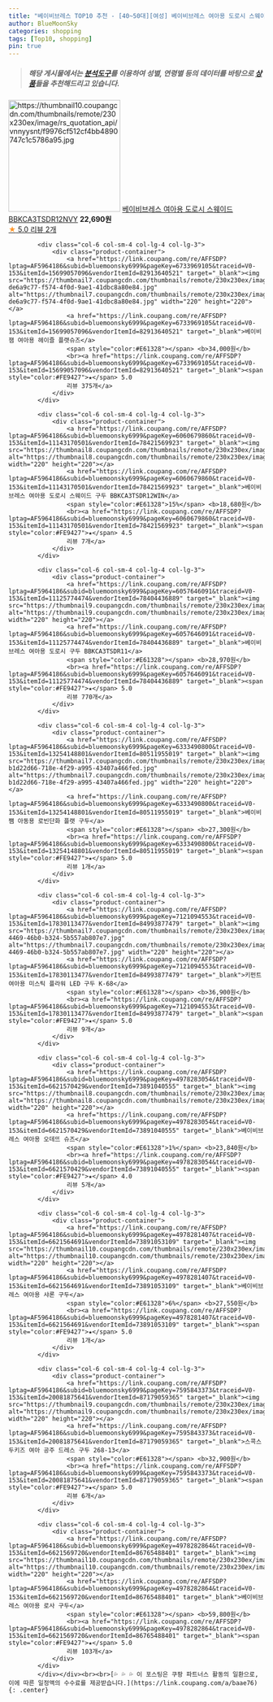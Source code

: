 ```yaml
---
title: "베이비브레스 TOP10 추천 - [40~50대][여성] 베이비브레스 여아용 도로시 스웨이드 BBKCA3TSDR12NVY"
author: BlueMoonSky
categories: shopping
tags: [Top10, shopping]
pin: true
---
```


> ##### 해당 게시물에서는 [**분석도구**](https://itemscout.io/)를 이용하여 **성별**, **연령별** 등의 데이터를 바탕으로 [**상품**](https://link.coupang.com/a/baae76)들을 추천해드리고 있습니다.
<div class="container"><div class="row">
            <div class="col-6 col-sm-4 col-lg-4 col-lg-3">
                <div class="product-container">
                    <a href="https://link.coupang.com/re/AFFSDP?lptag=AF5964186&subid=bluemoonsky6999&pageKey=6058050329&traceid=V0-153&itemId=11128018305&vendorItemId=78406639504" target="_blank"><img src="https://thumbnail10.coupangcdn.com/thumbnails/remote/230x230ex/image/rs_quotation_api/vnnyysnt/f9976cf512cf4bb4890747c1c5786a95.jpg" alt="https://thumbnail10.coupangcdn.com/thumbnails/remote/230x230ex/image/rs_quotation_api/vnnyysnt/f9976cf512cf4bb4890747c1c5786a95.jpg" width="220" height="220"></a>
                    <a href="https://link.coupang.com/re/AFFSDP?lptag=AF5964186&subid=bluemoonsky6999&pageKey=6058050329&traceid=V0-153&itemId=11128018305&vendorItemId=78406639504" target="_blank">베이비브레스 여아용 도로시 스웨이드 BBKCA3TSDR12NVY</a>
                    <span style="color:#E61328"></span> <b>22,690원</b>
                    <br><a href="https://link.coupang.com/re/AFFSDP?lptag=AF5964186&subid=bluemoonsky6999&pageKey=6058050329&traceid=V0-153&itemId=11128018305&vendorItemId=78406639504" target="_blank"><span style="color:#FE9427">★</span> 5.0
                    리뷰 2개</a>
                </div>
            </div>
            
            <div class="col-6 col-sm-4 col-lg-4 col-lg-3">
                <div class="product-container">
                    <a href="https://link.coupang.com/re/AFFSDP?lptag=AF5964186&subid=bluemoonsky6999&pageKey=6733969105&traceid=V0-153&itemId=15699057096&vendorItemId=82913640521" target="_blank"><img src="https://thumbnail7.coupangcdn.com/thumbnails/remote/230x230ex/image/retail/images/5384287319429293-de6a9c77-f574-4f0d-9ae1-41dbc8a80e84.jpg" alt="https://thumbnail7.coupangcdn.com/thumbnails/remote/230x230ex/image/retail/images/5384287319429293-de6a9c77-f574-4f0d-9ae1-41dbc8a80e84.jpg" width="220" height="220"></a>
                    <a href="https://link.coupang.com/re/AFFSDP?lptag=AF5964186&subid=bluemoonsky6999&pageKey=6733969105&traceid=V0-153&itemId=15699057096&vendorItemId=82913640521" target="_blank">베이비잼 여아용 헤이즐 플랫슈즈</a>
                    <span style="color:#E61328"></span> <b>34,000원</b>
                    <br><a href="https://link.coupang.com/re/AFFSDP?lptag=AF5964186&subid=bluemoonsky6999&pageKey=6733969105&traceid=V0-153&itemId=15699057096&vendorItemId=82913640521" target="_blank"><span style="color:#FE9427">★</span> 5.0
                    리뷰 375개</a>
                </div>
            </div>
            
            <div class="col-6 col-sm-4 col-lg-4 col-lg-3">
                <div class="product-container">
                    <a href="https://link.coupang.com/re/AFFSDP?lptag=AF5964186&subid=bluemoonsky6999&pageKey=6060679860&traceid=V0-153&itemId=11143170501&vendorItemId=78421569923" target="_blank"><img src="https://thumbnail8.coupangcdn.com/thumbnails/remote/230x230ex/image/rs_quotation_api/cpdkqwsl/503defb2e456423fa153619341744d36.jpg" alt="https://thumbnail8.coupangcdn.com/thumbnails/remote/230x230ex/image/rs_quotation_api/cpdkqwsl/503defb2e456423fa153619341744d36.jpg" width="220" height="220"></a>
                    <a href="https://link.coupang.com/re/AFFSDP?lptag=AF5964186&subid=bluemoonsky6999&pageKey=6060679860&traceid=V0-153&itemId=11143170501&vendorItemId=78421569923" target="_blank">베이비브레스 여아용 도로시 스웨이드 구두 BBKCA3TSDR12WIN</a>
                    <span style="color:#E61328">15%</span> <b>18,680원</b>
                    <br><a href="https://link.coupang.com/re/AFFSDP?lptag=AF5964186&subid=bluemoonsky6999&pageKey=6060679860&traceid=V0-153&itemId=11143170501&vendorItemId=78421569923" target="_blank"><span style="color:#FE9427">★</span> 4.5
                    리뷰 7개</a>
                </div>
            </div>
            
            <div class="col-6 col-sm-4 col-lg-4 col-lg-3">
                <div class="product-container">
                    <a href="https://link.coupang.com/re/AFFSDP?lptag=AF5964186&subid=bluemoonsky6999&pageKey=6057646091&traceid=V0-153&itemId=11125774474&vendorItemId=78404436889" target="_blank"><img src="https://thumbnail9.coupangcdn.com/thumbnails/remote/230x230ex/image/rs_quotation_api/zoi2jpt5/a93fae85a0134940b9f7afe65ace284d.jpg" alt="https://thumbnail9.coupangcdn.com/thumbnails/remote/230x230ex/image/rs_quotation_api/zoi2jpt5/a93fae85a0134940b9f7afe65ace284d.jpg" width="220" height="220"></a>
                    <a href="https://link.coupang.com/re/AFFSDP?lptag=AF5964186&subid=bluemoonsky6999&pageKey=6057646091&traceid=V0-153&itemId=11125774474&vendorItemId=78404436889" target="_blank">베이비브레스 여아용 도로시 구두 BBKCA3TSDR11</a>
                    <span style="color:#E61328"></span> <b>28,970원</b>
                    <br><a href="https://link.coupang.com/re/AFFSDP?lptag=AF5964186&subid=bluemoonsky6999&pageKey=6057646091&traceid=V0-153&itemId=11125774474&vendorItemId=78404436889" target="_blank"><span style="color:#FE9427">★</span> 5.0
                    리뷰 770개</a>
                </div>
            </div>
            
            <div class="col-6 col-sm-4 col-lg-4 col-lg-3">
                <div class="product-container">
                    <a href="https://link.coupang.com/re/AFFSDP?lptag=AF5964186&subid=bluemoonsky6999&pageKey=6333490800&traceid=V0-153&itemId=13254148801&vendorItemId=80511955019" target="_blank"><img src="https://thumbnail7.coupangcdn.com/thumbnails/remote/230x230ex/image/retail/images/17296638340495977-b1d22d66-718e-4f29-a995-43407a466fed.jpg" alt="https://thumbnail7.coupangcdn.com/thumbnails/remote/230x230ex/image/retail/images/17296638340495977-b1d22d66-718e-4f29-a995-43407a466fed.jpg" width="220" height="220"></a>
                    <a href="https://link.coupang.com/re/AFFSDP?lptag=AF5964186&subid=bluemoonsky6999&pageKey=6333490800&traceid=V0-153&itemId=13254148801&vendorItemId=80511955019" target="_blank">베이비쨈 아동용 로빈단화 플랫 구두</a>
                    <span style="color:#E61328"></span> <b>27,300원</b>
                    <br><a href="https://link.coupang.com/re/AFFSDP?lptag=AF5964186&subid=bluemoonsky6999&pageKey=6333490800&traceid=V0-153&itemId=13254148801&vendorItemId=80511955019" target="_blank"><span style="color:#FE9427">★</span> 5.0
                    리뷰 1개</a>
                </div>
            </div>
            
            <div class="col-6 col-sm-4 col-lg-4 col-lg-3">
                <div class="product-container">
                    <a href="https://link.coupang.com/re/AFFSDP?lptag=AF5964186&subid=bluemoonsky6999&pageKey=7121094553&traceid=V0-153&itemId=17830113477&vendorItemId=84993877479" target="_blank"><img src="https://thumbnail7.coupangcdn.com/thumbnails/remote/230x230ex/image/retail/images/2023/02/08/10/1/068503d1-4469-46b0-b324-5b557ab807e7.jpg" alt="https://thumbnail7.coupangcdn.com/thumbnails/remote/230x230ex/image/retail/images/2023/02/08/10/1/068503d1-4469-46b0-b324-5b557ab807e7.jpg" width="220" height="220"></a>
                    <a href="https://link.coupang.com/re/AFFSDP?lptag=AF5964186&subid=bluemoonsky6999&pageKey=7121094553&traceid=V0-153&itemId=17830113477&vendorItemId=84993877479" target="_blank">키펀트 여아용 미스틱 플라워 LED 구두 K-68</a>
                    <span style="color:#E61328"></span> <b>36,900원</b>
                    <br><a href="https://link.coupang.com/re/AFFSDP?lptag=AF5964186&subid=bluemoonsky6999&pageKey=7121094553&traceid=V0-153&itemId=17830113477&vendorItemId=84993877479" target="_blank"><span style="color:#FE9427">★</span> 5.0
                    리뷰 9개</a>
                </div>
            </div>
            
            <div class="col-6 col-sm-4 col-lg-4 col-lg-3">
                <div class="product-container">
                    <a href="https://link.coupang.com/re/AFFSDP?lptag=AF5964186&subid=bluemoonsky6999&pageKey=4978283054&traceid=V0-153&itemId=6621570429&vendorItemId=73891040555" target="_blank"><img src="https://thumbnail8.coupangcdn.com/thumbnails/remote/230x230ex/image/rs_quotation_api/tuphvlqd/d870a8fa9bce4577baf53217490deba5.jpg" alt="https://thumbnail8.coupangcdn.com/thumbnails/remote/230x230ex/image/rs_quotation_api/tuphvlqd/d870a8fa9bce4577baf53217490deba5.jpg" width="220" height="220"></a>
                    <a href="https://link.coupang.com/re/AFFSDP?lptag=AF5964186&subid=bluemoonsky6999&pageKey=4978283054&traceid=V0-153&itemId=6621570429&vendorItemId=73891040555" target="_blank">베이비브레스 여아용 오데뜨 슈즈</a>
                    <span style="color:#E61328">1%</span> <b>23,840원</b>
                    <br><a href="https://link.coupang.com/re/AFFSDP?lptag=AF5964186&subid=bluemoonsky6999&pageKey=4978283054&traceid=V0-153&itemId=6621570429&vendorItemId=73891040555" target="_blank"><span style="color:#FE9427">★</span> 4.0
                    리뷰 5개</a>
                </div>
            </div>
            
            <div class="col-6 col-sm-4 col-lg-4 col-lg-3">
                <div class="product-container">
                    <a href="https://link.coupang.com/re/AFFSDP?lptag=AF5964186&subid=bluemoonsky6999&pageKey=4978281407&traceid=V0-153&itemId=6621564691&vendorItemId=73891053109" target="_blank"><img src="https://thumbnail10.coupangcdn.com/thumbnails/remote/230x230ex/image/rs_quotation_api/tbljeivl/36186042c1924b2faf5dc8c004a69dab.jpg" alt="https://thumbnail10.coupangcdn.com/thumbnails/remote/230x230ex/image/rs_quotation_api/tbljeivl/36186042c1924b2faf5dc8c004a69dab.jpg" width="220" height="220"></a>
                    <a href="https://link.coupang.com/re/AFFSDP?lptag=AF5964186&subid=bluemoonsky6999&pageKey=4978281407&traceid=V0-153&itemId=6621564691&vendorItemId=73891053109" target="_blank">베이비브레스 여아용 샤론 구두</a>
                    <span style="color:#E61328">6%</span> <b>27,550원</b>
                    <br><a href="https://link.coupang.com/re/AFFSDP?lptag=AF5964186&subid=bluemoonsky6999&pageKey=4978281407&traceid=V0-153&itemId=6621564691&vendorItemId=73891053109" target="_blank"><span style="color:#FE9427">★</span> 5.0
                    리뷰 1개</a>
                </div>
            </div>
            
            <div class="col-6 col-sm-4 col-lg-4 col-lg-3">
                <div class="product-container">
                    <a href="https://link.coupang.com/re/AFFSDP?lptag=AF5964186&subid=bluemoonsky6999&pageKey=7595843373&traceid=V0-153&itemId=20081875641&vendorItemId=87179059365" target="_blank"><img src="https://thumbnail9.coupangcdn.com/thumbnails/remote/230x230ex/image/vendor_inventory/c8b3/97036b55207c725206be1b4cb6b7396a5f19614f7d63f67c7be3fd393022.jpg" alt="https://thumbnail9.coupangcdn.com/thumbnails/remote/230x230ex/image/vendor_inventory/c8b3/97036b55207c725206be1b4cb6b7396a5f19614f7d63f67c7be3fd393022.jpg" width="220" height="220"></a>
                    <a href="https://link.coupang.com/re/AFFSDP?lptag=AF5964186&subid=bluemoonsky6999&pageKey=7595843373&traceid=V0-153&itemId=20081875641&vendorItemId=87179059365" target="_blank">스콕스 두키즈 여아 공주 드레스 구두 268-13</a>
                    <span style="color:#E61328"></span> <b>32,900원</b>
                    <br><a href="https://link.coupang.com/re/AFFSDP?lptag=AF5964186&subid=bluemoonsky6999&pageKey=7595843373&traceid=V0-153&itemId=20081875641&vendorItemId=87179059365" target="_blank"><span style="color:#FE9427">★</span> 5.0
                    리뷰 6개</a>
                </div>
            </div>
            
            <div class="col-6 col-sm-4 col-lg-4 col-lg-3">
                <div class="product-container">
                    <a href="https://link.coupang.com/re/AFFSDP?lptag=AF5964186&subid=bluemoonsky6999&pageKey=4978282864&traceid=V0-153&itemId=6621569720&vendorItemId=86765488401" target="_blank"><img src="https://thumbnail10.coupangcdn.com/thumbnails/remote/230x230ex/image/vendor_inventory/e610/872f14c9ff3dc21687e79a6364827e9eabbdad7cdf31811f9f9de188fa5b.jpg" alt="https://thumbnail10.coupangcdn.com/thumbnails/remote/230x230ex/image/vendor_inventory/e610/872f14c9ff3dc21687e79a6364827e9eabbdad7cdf31811f9f9de188fa5b.jpg" width="220" height="220"></a>
                    <a href="https://link.coupang.com/re/AFFSDP?lptag=AF5964186&subid=bluemoonsky6999&pageKey=4978282864&traceid=V0-153&itemId=6621569720&vendorItemId=86765488401" target="_blank">베이비브레스 여아용 로사 구두</a>
                    <span style="color:#E61328"></span> <b>59,800원</b>
                    <br><a href="https://link.coupang.com/re/AFFSDP?lptag=AF5964186&subid=bluemoonsky6999&pageKey=4978282864&traceid=V0-153&itemId=6621569720&vendorItemId=86765488401" target="_blank"><span style="color:#FE9427">★</span> 5.0
                    리뷰 103개</a>
                </div>
            </div>
            </div></div><br><br>[💦 💦 💦 이 포스팅은 쿠팡 파트너스 활동의 일환으로, 이에 따른 일정액의 수수료를 제공받습니다.](https://link.coupang.com/a/baae76){: .center}